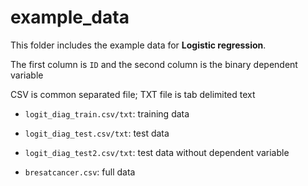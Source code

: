 # example_data

This folder includes the example data for **Logistic regression**.

The first column is `ID` and the second column is the binary dependent variable

CSV is common separated file; TXT file is tab delimited text

- `logit_diag_train.csv/txt`: training data

- `logit_diag_test.csv/txt`: test data 

- `logit_diag_test2.csv/txt`: test data without dependent variable

- `bresatcancer.csv`: full data

